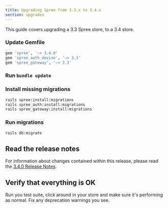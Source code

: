 ```yaml
---
title: Upgrading Spree from 3.3.x to 3.4.x
section: upgrades
---
```


This guide covers upgrading a 3.3 Spree store, to a 3.4 store.

### Update Gemfile

```ruby
gem 'spree', '~> 3.4.0'
gem 'spree_auth_devise', '~> 3.3'
gem 'spree_gateway', '~> 3.3'
```

### Run `bundle update`

### Install missing migrations

```bash
rails spree:install:migrations
rails spree_auth:install:migrations
rails spree_gateway:install:migrations
```

### Run migrations

```bash
rails db:migrate
```

## Read the release notes

For information about changes contained within this release, please read the [3.4.0 Release Notes](http://guides.spreecommerce.org/release_notes/spree_3_4_0.html).

## Verify that everything is OK

Run you test suite, click around in your store and make sure it's performing as normal. Fix any deprecation warnings you see.
